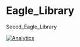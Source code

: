 Eagle_Library
=============

Seeed_Eagle_Library



[![Analytics](https://ga-beacon.appspot.com/UA-46589105-3/Eagle_Library)](https://github.com/igrigorik/ga-beacon)
